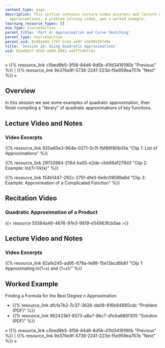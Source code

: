 ```yaml
---
content_type: page
description: This section contains lecture video excerpts and lecture notes on quadratic
  approximations, a problem solving video, and a worked example.
learning_resource_types: []
ocw_type: CourseSection
parent_title: 'Part A: Approximation and Curve Sketching'
parent_type: CourseSection
parent_uid: 8c88ae04-1747-5c6d-ae97-e569853bfd9e
title: 'Session 26: Using Quadratic Approximations'
uid: 83a48b57-d3d2-a408-6881-aa5771dbfcba
---
```


« {{% resource_link c5bed9b5-3f56-84d6-8d5b-41fd3419190b "Previous" %}} | {{% resource_link 9e376e9f-5736-2241-223d-f5e959ea707e "Next" %}} »

Overview
--------

In this session we see some examples of quadratic approximation, then finish compiling a "library" of quadratic approximations of key functions.

Lecture Video and Notes
-----------------------

### Video Excerpts

{{% resource_link 920e60e3-964e-0271-0c1f-fbf86f80b05e "Clip 1: List of Approximations" %}}

{{% resource_link 29732684-216d-ba55-e2de-cbb66af279d3 "Clip 2: Example: ln((1+1/k)k)" %}}

{{% resource_link 154b1447-292c-275f-dfe0-6e9c09089a6d "Clip 3: Example: Approximation of a Complicated Function" %}}

Recitation Video
----------------

### Quadratic Approximation of a Product

{{< resource 55564a46-4676-97e3-9819-e54963fcb5ae >}}

Lecture Video and Notes
-----------------------

### Video Excerpts

{{% resource_link 82afe245-ad95-678a-fe99-15e13bcd6b81 "Clip 1: Approximating ln(1+x) and (1+x)r" %}}

Worked Example
--------------

Finding a Formula for the Best Degree n Approximation

*   {{% resource_link dfcfe7b2-7c37-3626-da08-816b84885cdc "Problem (PDF)" %}}
*   {{% resource_link 962423b1-6573-a8a7-8bc7-d1cba680f305 "Solution (PDF)" %}}

« {{% resource_link c5bed9b5-3f56-84d6-8d5b-41fd3419190b "Previous" %}} | {{% resource_link 9e376e9f-5736-2241-223d-f5e959ea707e "Next" %}} »